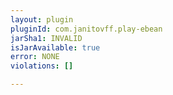 ```yaml
---
layout: plugin
pluginId: com.janitovff.play-ebean
jarSha1: INVALID
isJarAvailable: true
error: NONE
violations: []

---
```

